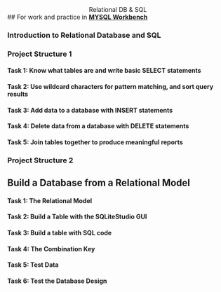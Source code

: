  <center> Relational DB & SQL </center>
## For work and practice in <U> <B> MYSQL Workbench </U></B>

### Introduction to Relational Database and SQL
### Project Structure 1

#### Task 1: Know what tables are and write basic SELECT statements
#### Task 2: Use wildcard characters for pattern matching, and sort query results
#### Task 3: Add data to a database with INSERT statements
#### Task 4: Delete data from a database with DELETE statements
#### Task 5: Join tables together to produce meaningful reports

### Project Structure 2
## Build a Database from a Relational Model

#### Task 1: The Relational Model
#### Task 2: Build a Table with the SQLiteStudio GUI
#### Task 3: Build a table with SQL code
#### Task 4: The Combination Key
#### Task 5: Test Data
#### Task 6: Test the Database Design
